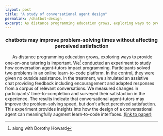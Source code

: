 ```yaml
---
layout: post
title: "A study of conversational agent design"
permalink: /chatbot-design
excerpt: As distance programming education grows, exploring ways to provide one-on-one tutoring is important. We conducted an experiment to study how conversation agent-tutors impact programming. Participants solved two problems in an online learn-to-code platform. In the control, they were given no outside assistance. In the treatment, we simulated an assistive chat...
---
```


### <center>chatbots may improve problem-solving times without affecting perceived satisfaction</center>

<!-- abstract -->
&nbsp;&nbsp;&nbsp;&nbsp;&nbsp;&nbsp;As distance programming education grows, exploring ways to provide one-on-one tutoring is important. We[^1] conducted an experiment to study how conversation agent-tutors impact programming. Participants solved two problems in an online learn-to-code platform. In the control, they were given no outside assistance. In the treatment, we simulated an assistive chat providing feedback including encouragement and adapted responses from a corpus of relevant conversations. <!-- note: sync with excerpt --> We measured changes in participants' time-to-completion and surveyed their satisfaction in the experience. The results indicate that conversational agent-tutors may improve the problem-solving speed, but don't affect perceived satisfaction. This experiment provides insights into how the design of a conversational agent can meaningfully augment learn-to-code interfaces.
<a target="_blank" href="http://kandarp.xyz/files/chatbot-design-khandwala.pdf">(link to paper)</a>

[^1]: along with Dorothy Howard

<!-- evaluated the design of a chatbot for augmenting learn-to-code UIs in place of live help -->

<!-- check out project proposal -->
